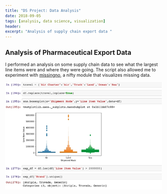 ```yaml
---
title: "DS Project: Data Analysis"
date: 2018-09-05
tags: [analysis, data science, visualization]
header:
excerpt: "Analysis of supply chain export data "
---
```


## Analysis of Pharmaceutical Export Data
I performed an analysis on some supply chain data to see what the largest line items were and where they were going. The script
also allowed me to experiment with [missingno](https://github.com/ResidentMario/missingno), a nifty module that visualizes
missing data.

[<img src="/images/ExportAnalysis.jpg">](https://github.com/cmflynn13/projects/blob/master/pharam_export_data/Visualizing%20Pharma%20Export%20Data%20(1).ipynb)
